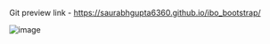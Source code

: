Git preview link - https://saurabhgupta6360.github.io/ibo_bootstrap/

![image](https://github.com/saurabhgupta6360/ibo/assets/137704371/c46bfeb8-e7d5-42dd-a332-f77c2523a58c)
